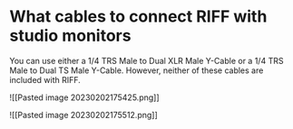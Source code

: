 # What cables to connect RIFF with studio monitors
You can use either a 1/4 TRS Male to Dual XLR Male Y-Cable or a 1/4 TRS Male to Dual TS Male Y-Cable. However, neither of these cables are included with RIFF.

![[Pasted image 20230202175425.png]]

![[Pasted image 20230202175512.png]]